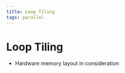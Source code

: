 ```yaml
---
title: Loop Tiling
tags: parallel
---
```


# Loop Tiling
- Hardware memory layout in consideration












































































